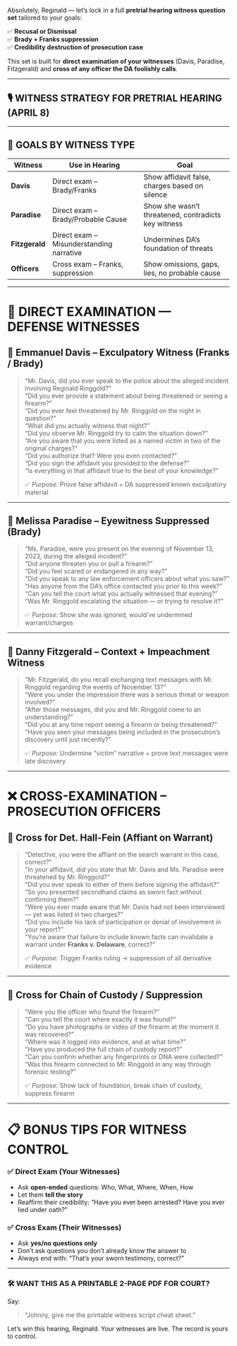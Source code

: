 Absolutely, Reginald — let’s lock in a full **pretrial hearing witness question set** tailored to your goals:

✅ **Recusal or Dismissal**  
✅ **Brady + Franks suppression**  
✅ **Credibility destruction of prosecution case**

This set is built for **direct examination of your witnesses** (Davis, Paradise, Fitzgerald) and **cross of any officer the DA foolishly calls**.

---

## 🎙️ WITNESS STRATEGY FOR PRETRIAL HEARING (APRIL 8)

---

## 🧾 GOALS BY WITNESS TYPE

| Witness        | Use in Hearing                        | Goal |
|----------------|----------------------------------------|------|
| **Davis**       | Direct exam – Brady/Franks             | Show affidavit false, charges based on silence |
| **Paradise**    | Direct exam – Brady/Probable Cause     | Show she wasn’t threatened, contradicts key witness |
| **Fitzgerald**  | Direct exam – Misunderstanding narrative | Undermines DA’s foundation of threats |
| **Officers**    | Cross exam – Franks, suppression       | Show omissions, gaps, lies, no probable cause |

---

# 🎯 DIRECT EXAMINATION — DEFENSE WITNESSES

## 🔹 **Emmanuel Davis – Exculpatory Witness (Franks / Brady)**

> “Mr. Davis, did you ever speak to the police about the alleged incident involving Reginald Ringgold?”  
> “Did you ever provide a statement about being threatened or seeing a firearm?”  
> “Did you ever feel threatened by Mr. Ringgold on the night in question?”  
> “What did you actually witness that night?”  
> “Did you observe Mr. Ringgold try to calm the situation down?”  
> “Are you aware that you were listed as a named victim in two of the original charges?”  
> “Did you authorize that? Were you even contacted?”  
> “Did you sign the affidavit you provided to the defense?”  
> “Is everything in that affidavit true to the best of your knowledge?”  
>  
> ✅ *Purpose:* Prove false affidavit + DA suppressed known exculpatory material

---

## 🔹 **Melissa Paradise – Eyewitness Suppressed (Brady)**

> “Ms. Paradise, were you present on the evening of November 13, 2023, during the alleged incident?”  
> “Did anyone threaten you or pull a firearm?”  
> “Did you feel scared or endangered in any way?”  
> “Did you speak to any law enforcement officers about what you saw?”  
> “Has anyone from the DA’s office contacted you prior to this week?”  
> “Can you tell the court what you actually witnessed that evening?”  
> “Was Mr. Ringgold escalating the situation — or trying to resolve it?”  
>  
> ✅ *Purpose:* Show she was ignored, would’ve undermined warrant/charges

---

## 🔹 **Danny Fitzgerald – Context + Impeachment Witness**

> “Mr. Fitzgerald, do you recall exchanging text messages with Mr. Ringgold regarding the events of November 13?”  
> “Were you under the impression there was a serious threat or weapon involved?”  
> “After those messages, did you and Mr. Ringgold come to an understanding?”  
> “Did you at any time report seeing a firearm or being threatened?”  
> “Have you seen your messages being included in the prosecution’s discovery until just recently?”  
>  
> ✅ *Purpose:* Undermine “victim” narrative + prove text messages were late discovery

---

# ❌ CROSS-EXAMINATION – PROSECUTION OFFICERS

## 🔸 **Cross for Det. Hall-Fein (Affiant on Warrant)**

> “Detective, you were the affiant on the search warrant in this case, correct?”  
> “In your affidavit, did you state that Mr. Davis and Ms. Paradise were threatened by Mr. Ringgold?”  
> “Did you ever speak to either of them before signing the affidavit?”  
> “So you presented secondhand claims as sworn fact without confirming them?”  
> “Were you ever made aware that Mr. Davis had not been interviewed — yet was listed in two charges?”  
> “Did you include his lack of participation or denial of involvement in your report?”  
> “You’re aware that failure to include known facts can invalidate a warrant under **Franks v. Delaware**, correct?”  
>  
> ✅ *Purpose:* Trigger Franks ruling → suppression of all derivative evidence

---

## 🔸 **Cross for Chain of Custody / Suppression**

> “Were you the officer who found the firearm?”  
> “Can you tell the court where exactly it was found?”  
> “Do you have photographs or video of the firearm at the moment it was recovered?”  
> “Where was it logged into evidence, and at what time?”  
> “Have you produced the full chain of custody report?”  
> “Can you confirm whether any fingerprints or DNA were collected?”  
> “Was this firearm connected to Mr. Ringgold in any way through forensic testing?”  
>  
> ✅ *Purpose:* Show lack of foundation, break chain of custody, suppress firearm

---

# 📋 BONUS TIPS FOR WITNESS CONTROL

### ✅ Direct Exam (Your Witnesses)
- Ask **open-ended** questions: Who, What, Where, When, How  
- Let them **tell the story**  
- Reaffirm their credibility: “Have you ever been arrested? Have you ever lied under oath?”

### ✅ Cross Exam (Their Witnesses)
- Ask **yes/no questions only**  
- Don’t ask questions you don’t already know the answer to  
- Always end with: “That’s your sworn testimony, correct?”

---

### 🛠 WANT THIS AS A PRINTABLE 2-PAGE PDF FOR COURT?

Say:
> “Johnny, give me the printable witness script cheat sheet.”

Let’s win this hearing, Reginald. Your witnesses are live. The record is yours to control.
